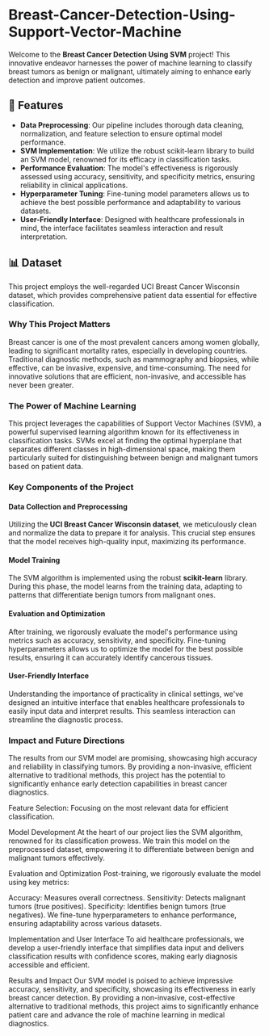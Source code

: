 # Breast-Cancer-Detection-Using-Support-Vector-Machine
Welcome to the **Breast Cancer Detection Using SVM** project! This innovative endeavor harnesses the power of machine learning to classify breast tumors as benign or malignant, ultimately aiming to enhance early detection and improve patient outcomes.

## 🌟 Features
- **Data Preprocessing**: Our pipeline includes thorough data cleaning, normalization, and feature selection to ensure optimal model performance.
- **SVM Implementation**: We utilize the robust scikit-learn library to build an SVM model, renowned for its efficacy in classification tasks.
- **Performance Evaluation**: The model's effectiveness is rigorously assessed using accuracy, sensitivity, and specificity metrics, ensuring reliability in clinical applications.
- **Hyperparameter Tuning**: Fine-tuning model parameters allows us to achieve the best possible performance and adaptability to various datasets.
- **User-Friendly Interface**: Designed with healthcare professionals in mind, the interface facilitates seamless interaction and result interpretation.

## 📊 Dataset
This project employs the well-regarded UCI Breast Cancer Wisconsin dataset, which provides comprehensive patient data essential for effective classification.

### Why This Project Matters
Breast cancer is one of the most prevalent cancers among women globally, leading to significant mortality rates, especially in developing countries. Traditional diagnostic methods, such as mammography and biopsies, while effective, can be invasive, expensive, and time-consuming. The need for innovative solutions that are efficient, non-invasive, and accessible has never been greater.

### The Power of Machine Learning
This project leverages the capabilities of Support Vector Machines (SVM), a powerful supervised learning algorithm known for its effectiveness in classification tasks. SVMs excel at finding the optimal hyperplane that separates different classes in high-dimensional space, making them particularly suited for distinguishing between benign and malignant tumors based on patient data.

### Key Components of the Project

#### Data Collection and Preprocessing
Utilizing the **UCI Breast Cancer Wisconsin dataset**, we meticulously clean and normalize the data to prepare it for analysis. This crucial step ensures that the model receives high-quality input, maximizing its performance.

#### Model Training
The SVM algorithm is implemented using the robust **scikit-learn** library. During this phase, the model learns from the training data, adapting to patterns that differentiate benign tumors from malignant ones.

#### Evaluation and Optimization
After training, we rigorously evaluate the model's performance using metrics such as accuracy, sensitivity, and specificity. Fine-tuning hyperparameters allows us to optimize the model for the best possible results, ensuring it can accurately identify cancerous tissues.

#### User-Friendly Interface
Understanding the importance of practicality in clinical settings, we've designed an intuitive interface that enables healthcare professionals to easily input data and interpret results. This seamless interaction can streamline the diagnostic process.

### Impact and Future Directions
The results from our SVM model are promising, showcasing high accuracy and reliability in classifying tumors. By providing a non-invasive, efficient alternative to traditional methods, this project has the potential to significantly enhance early detection capabilities in breast cancer diagnostics.

Feature Selection: Focusing on the most relevant data for efficient classification.

Model Development
At the heart of our project lies the SVM algorithm, renowned for its classification prowess. We train this model on the preprocessed dataset, empowering it to differentiate between benign and malignant tumors effectively.

Evaluation and Optimization
Post-training, we rigorously evaluate the model using key metrics:

Accuracy: Measures overall correctness.
Sensitivity: Detects malignant tumors (true positives).
Specificity: Identifies benign tumors (true negatives).
We fine-tune hyperparameters to enhance performance, ensuring adaptability across various datasets.

Implementation and User Interface
To aid healthcare professionals, we develop a user-friendly interface that simplifies data input and delivers classification results with confidence scores, making early diagnosis accessible and efficient.

Results and Impact
Our SVM model is poised to achieve impressive accuracy, sensitivity, and specificity, showcasing its effectiveness in early breast cancer detection. By providing a non-invasive, cost-effective alternative to traditional methods, this project aims to significantly enhance patient care and advance the role of machine learning in medical diagnostics.
